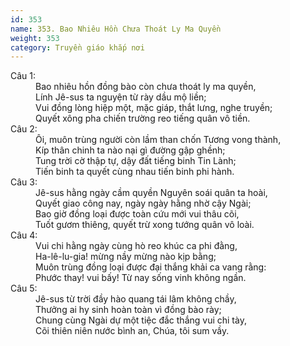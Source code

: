 ```yaml
---
id: 353
name: 353. Bao Nhiêu Hồn Chưa Thoát Ly Ma Quyền
weight: 353
category: Truyền giáo khắp nơi
---
```

<dl><dt>Câu 1:</dt><dd data-verse="1">Bao nhiêu hồn đồng bào còn chưa thoát ly ma quyền, <br/>Lính Jê-sus ta nguyện từ rày dầu mộ liền; <br/>Vui đồng lòng hiệp một, mặc giáp, thắt lưng, nghe truyền; <br/>Quyết xông pha chiến trường reo tiếng quân vô tiền. </dd><dt>Câu 2:</dt><dd data-verse="2">Ôi, muôn trùng người còn lầm than chốn Tương vong thành, <br/>Kíp thân chinh ta nào nại gì đường gập ghềnh; <br/>Tung trời cờ thập tự, dậy đất tiếng binh Tin Lành; <br/>Tiến binh ta quyết cùng nhau tiến binh phi hành. </dd><dt>Câu 3:</dt><dd data-verse="3">Jê-sus hằng ngày cầm quyền Nguyên soái quân ta hoài, <br/>Quyết giao công nay, ngày ngày hằng nhờ cậy Ngài; <br/>Bao giờ đồng loại được toàn cứu mới vui thâu cõi, <br/>Tuốt gươm thiêng, quyết trừ xong tướng quân vô loài. </dd><dt>Câu 4:</dt><dd data-verse="4">Vui chi hằng ngày cùng hò reo khúc ca phi đằng, <br/>Ha-lê-lu-gia! mừng nầy mừng nào kịp bằng; <br/>Muôn trùng đồng loại được đại thắng khải ca vang rằng: <br/>Phước thay! vui bấy! Từ nay sống vinh không ngần. </dd><dt>Câu 5:</dt><dd data-verse="5">Jê-sus từ trời đầy hào quang tái lâm không chầy, <br/>Thưởng ai hy sinh hoàn toàn vì đồng bào rày; <br/>Chung cùng Ngài dự một tiệc đắc thắng vui chi tày, <br/>Cõi thiên niên nước bình an, Chúa, tôi sum vầy. </dd></dl>
